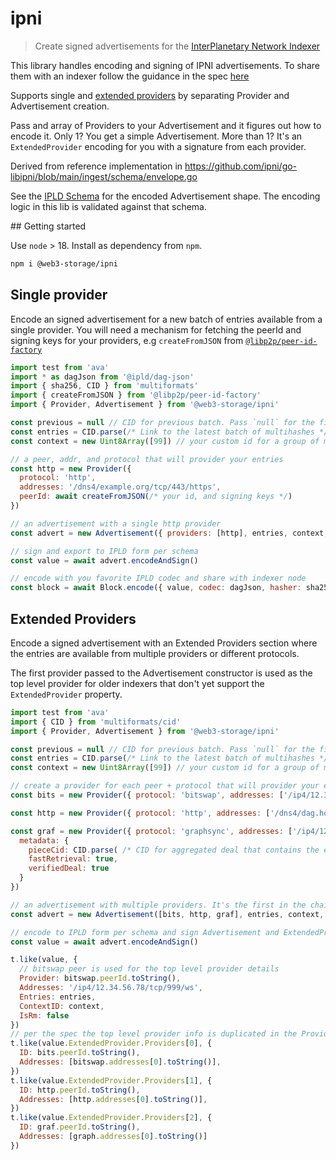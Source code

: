 # ipni

> Create signed advertisements for the [InterPlanetary Network Indexer](https://github.com/ipni/specs/blob/main/IPNI.md)

This library handles encoding and signing of IPNI advertisements. To share them with an indexer follow the guidance in the spec [here](https://github.com/ipni/specs/blob/main/IPNI.md#advertisement-transfer)

Supports single and [extended providers](https://github.com/ipni/specs/blob/main/IPNI.md#extendedprovider) by separating Provider and Advertisement creation. 

Pass and array of Providers to your Advertisement and it figures out how to encode it. Only 1? You get a simple Advertisement. More than 1? It's an `ExtendedProvider` encoding for you with a signature from each provider.

Derived from reference implementation in https://github.com/ipni/go-libipni/blob/main/ingest/schema/envelope.go

See the [IPLD Schema](./schema.ipldsch) for the encoded Advertisement shape. The encoding logic in this lib is validated against that schema.

## Getting started

Use `node` > 18. Install as dependency from `npm`. 

```sh
npm i @web3-storage/ipni
```

## Single provider

Encode an signed advertisement for a new batch of entries available from a single provider. You will need a mechanism for fetching the peerId and signing keys for your providers, e.g `createFromJSON` from [`@libp2p/peer-id-factory`](https://github.com/libp2p/js-libp2p-peer-id/tree/master/packages/libp2p-peer-id-factory#readme)

```js
import test from 'ava'
import * as dagJson from '@ipld/dag-json'
import { sha256, CID } from 'multiformats'
import { createFromJSON } from '@libp2p/peer-id-factory'
import { Provider, Advertisement } from '@web3-storage/ipni'

const previous = null // CID for previous batch. Pass `null` for the first advertisement in your chain
const entries = CID.parse(/* Link to the latest batch of multihashes */)
const context = new Uint8Array([99]) // your custom id for a group of multihashes

// a peer, addr, and protocol that will provider your entries
const http = new Provider({ 
  protocol: 'http',
  addresses: '/dns4/example.org/tcp/443/https',
  peerId: await createFromJSON(/* your id, and signing keys */)
})

// an advertisement with a single http provider
const advert = new Advertisement({ providers: [http], entries, context, previous })

// sign and export to IPLD form per schema
const value = await advert.encodeAndSign()

// encode with you favorite IPLD codec and share with indexer node
const block = await Block.encode({ value, codec: dagJson, hasher: sha256})
```

## Extended Providers

Encode a signed advertisement with an Extended Providers section where the entries are available from multiple providers or different protocols. 

The first provider passed to the Advertisement constructor is used as the top level provider for older indexers that don't yet support the `ExtendedProvider` property.

```js
import test from 'ava'
import { CID } from 'multiformats/cid'
import { Provider, Advertisement } from '@web3-storage/ipni'

const previous = null // CID for previous batch. Pass `null` for the first advertisement in your chain
const entries = CID.parse(/* Link to the latest batch of multihashes */)
const context = new Uint8Array([99]) // your custom id for a group of multihashes

// create a provider for each peer + protocol that will provider your entries
const bits = new Provider({ protocol: 'bitswap', addresses: ['/ip4/12.34.56.1/tcp/999/ws'], peerId: /* bs peerId */ })

const http = new Provider({ protocol: 'http', addresses: ['/dns4/dag.house/tcp/443/https'], peerId: /* http peerId */})

const graf = new Provider({ protocol: 'graphsync', addresses: ['/ip4/120.0.0.1/tcp/1234'], peerId: /* gs peerId */,
  metadata: {
    pieceCid: CID.parse( /* CID for aggregated deal that contains the entries */),
    fastRetrieval: true,
    verifiedDeal: true
  }
})

// an advertisement with multiple providers. It's the first in the chain, so `previous: null`
const advert = new Advertisement([bits, http, graf], entries, context, previous: null)

// encode to IPLD form per schema and sign Advertisement and ExtendedProvider
const value = await advert.encodeAndSign()

t.like(value, {
  // bitswap peer is used for the top level provider details
  Provider: bitswap.peerId.toString(),
  Addresses: '/ip4/12.34.56.78/tcp/999/ws',
  Entries: entries,
  ContextID: context,
  IsRm: false
})
// per the spec the top level provider info is duplicated in the Providers section
t.like(value.ExtendedProvider.Providers[0], {
  ID: bits.peerId.toString(),
  Addresses: [bitswap.addresses[0].toString()],
})
t.like(value.ExtendedProvider.Providers[1], {
  ID: http.peerId.toString(),
  Addresses: [http.addresses[0].toString()],
})
t.like(value.ExtendedProvider.Providers[2], {
  ID: graf.peerId.toString(),
  Addresses: [graph.addresses[0].toString()]
})
```
